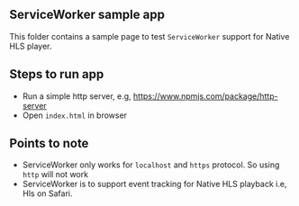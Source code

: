 ## ServiceWorker sample app

This folder contains a sample page to test `ServiceWorker` support for Native HLS player.

## Steps to run app

- Run a simple http server, e.g, https://www.npmjs.com/package/http-server
- Open `index.html` in browser

## Points to note

- ServiceWorker only works for `localhost` and `https` protocol. So using `http` will not work
- ServiceWorker is to support event tracking for Native HLS playback i.e, Hls on Safari.
